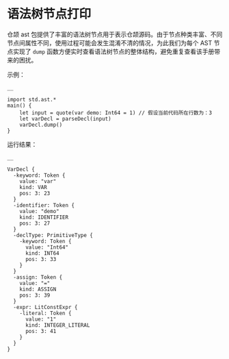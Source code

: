 
# 语法树节点打印

仓颉 ast 包提供了丰富的语法树节点用于表示仓颉源码。由于节点种类丰富、不同节点间属性不同，使用过程可能会发生混淆不清的情况，为此我们为每个 AST 节点实现了 `dump` 函数方便实时查看语法树节点的整体结构，避免重复查看该手册带来的困扰。

示例：
    
    __
    
    import std.ast.*
    main() {
        let input = quote(var demo: Int64 = 1) // 假设当前代码所在行数为：3
        let varDecl = parseDecl(input)
        varDecl.dump()
    }
    
运行结果：
    
    __
    
    VarDecl {
      -keyword: Token {
        value: "var"
        kind: VAR
        pos: 3: 23
      }
      -identifier: Token {
        value: "demo"
        kind: IDENTIFIER
        pos: 3: 27
      }
      -declType: PrimitiveType {
        -keyword: Token {
          value: "Int64"
          kind: INT64
          pos: 3: 33
        }
      }
      -assign: Token {
        value: "="
        kind: ASSIGN
        pos: 3: 39
      }
      -expr: LitConstExpr {
        -literal: Token {
          value: "1"
          kind: INTEGER_LITERAL
          pos: 3: 41
        }
      }
    }